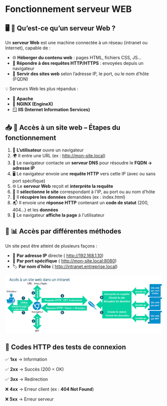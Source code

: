 # Fonctionnement serveur WEB

## 🖥️ **🔎 Qu’est-ce qu’un serveur Web ?**

Un **serveur Web** est une machine connectée à un réseau (intranet ou Internet), capable de :

- 🌐 **Héberger du contenu web** : pages HTML, fichiers CSS, JS…
- 📡 **Répondre à des requêtes HTTP/HTTPS** : envoyées depuis un navigateur
- 🔧 **Servir des sites web** selon l’adresse IP, le port, ou le nom d’hôte (FQDN)

💡 Serveurs Web les plus répandus :

- 🐘 **Apache**
- 🚀 **NGINX (EngineX)**
- 🪟 **IIS (Internet Information Services)**



## 📥 **🧰 Accès à un site web – Étapes du fonctionnement**

1.  👤 **L’utilisateur** ouvre un navigateur
2.  🌍 Il entre une URL (ex : <http://mon-site.local>)
3.  🔎 Le navigateur contacte un **serveur DNS** pour résoudre le **FQDN → adresse IP**
4.  🖥️ Le navigateur envoie une **requête HTTP** vers cette IP (avec ou sans port spécifique)
5.  🌐 Le **serveur Web** reçoit et **interprète la requête**
6.  📂 Il **sélectionne le site** correspondant à l'IP, au port ou au nom d’hôte
7.  📄 Il **récupère les données** demandées (ex : index.html)
8.  📬 Il envoie une **réponse HTTP** contenant un **code de statut** (200, 404…) et les **données**
9.  🧾 Le navigateur **affiche la page** à l'utilisateur



## 🧭 **📊 Accès par différentes méthodes**

Un site peut être atteint de plusieurs façons :

- 🧠 **Par adresse IP** directe ( <http://192.168.1.10>)
- 🚪 **Par port spécifique** ( <http://mon-site.local:8080>)
- 🏷️ **Par nom d’hôte** ( <http://intranet.entreprise.local>)

![](../../media/Cours-Web-Reseau-Sécurité-Fonctionnement-serveur-WEB-image1.png)


## 🔹 **Codes HTTP des tests de connexion**

✅ **1xx** → Information

✅ **2xx** → Succès (200 = OK)

✅ **3xx** → Redirection

❌ **4xx** → Erreur client (ex : **404 Not Found**)

❌ **5xx** → Erreur serveur
